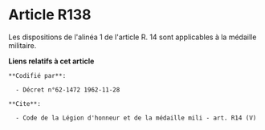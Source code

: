 # Article R138

Les dispositions de l'alinéa 1 de l'article R. 14 sont applicables à la médaille militaire.

**Liens relatifs à cet article**

	**Codifié par**:

	  - Décret n°62-1472 1962-11-28

	**Cite**:

	  - Code de la Légion d'honneur et de la médaille mili - art. R14 (V)
